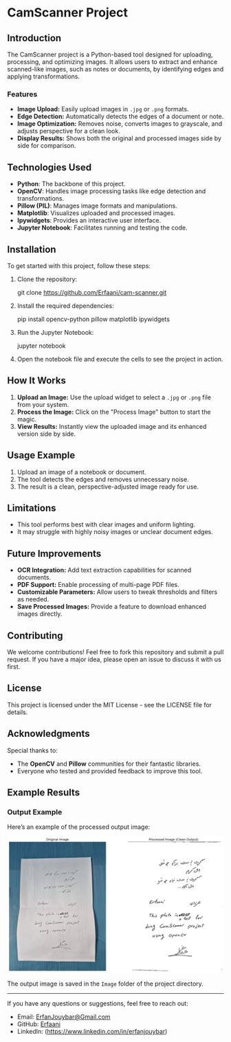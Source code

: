 # CamScanner Project

## Introduction
The CamScanner project is a Python-based tool designed for uploading, processing, and optimizing images. It allows users to extract and enhance scanned-like images, such as notes or documents, by identifying edges and applying transformations.

### Features
- **Image Upload:** Easily upload images in `.jpg` or `.png` formats.
- **Edge Detection:** Automatically detects the edges of a document or note.
- **Image Optimization:** Removes noise, converts images to grayscale, and adjusts perspective for a clean look.
- **Display Results:** Shows both the original and processed images side by side for comparison.

## Technologies Used
- **Python**: The backbone of this project.
- **OpenCV**: Handles image processing tasks like edge detection and transformations.
- **Pillow (PIL)**: Manages image formats and manipulations.
- **Matplotlib**: Visualizes uploaded and processed images.
- **Ipywidgets**: Provides an interactive user interface.
- **Jupyter Notebook**: Facilitates running and testing the code.

## Installation
To get started with this project, follow these steps:

1. Clone the repository:
   
   git clone https://github.com/Erfaani/cam-scanner.git
   

2. Install the required dependencies:
   
   pip install opencv-python pillow matplotlib ipywidgets
   

3. Run the Jupyter Notebook:
   
   jupyter notebook
   

4. Open the notebook file and execute the cells to see the project in action.

## How It Works
1. **Upload an Image:** Use the upload widget to select a `.jpg` or `.png` file from your system.
2. **Process the Image:** Click on the "Process Image" button to start the magic.
3. **View Results:** Instantly view the uploaded image and its enhanced version side by side.

## Usage Example
1. Upload an image of a notebook or document.
2. The tool detects the edges and removes unnecessary noise.
3. The result is a clean, perspective-adjusted image ready for use.

## Limitations
- This tool performs best with clear images and uniform lighting.
- It may struggle with highly noisy images or unclear document edges.

## Future Improvements
- **OCR Integration:** Add text extraction capabilities for scanned documents.
- **PDF Support:** Enable processing of multi-page PDF files.
- **Customizable Parameters:** Allow users to tweak thresholds and filters as needed.
- **Save Processed Images:** Provide a feature to download enhanced images directly.

## Contributing
We welcome contributions! Feel free to fork this repository and submit a pull request. If you have a major idea, please open an issue to discuss it with us first.

## License
This project is licensed under the MIT License - see the LICENSE file for details.

## Acknowledgments
Special thanks to:
- The **OpenCV** and **Pillow** communities for their fantastic libraries.
- Everyone who tested and provided feedback to improve this tool.

## Example Results
### Output Example
Here’s an example of the processed output image:

![Processed Output](Image/output.png)

The output image is saved in the `Image` folder of the project directory.

---

If you have any questions or suggestions, feel free to reach out:
- Email: ErfanJouybar@Gmail.com
- GitHub: [Erfaani](https://github.com/Erfaani)
- LinkedIn: (https://www.linkedin.com/in/erfanjouybar)